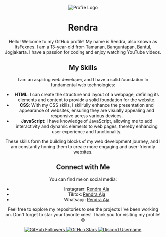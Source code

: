 <div align="center">

![Profile Logo](https://media.discordapp.net/attachments/1032820975877754960/1036330046056583189/uptimer.png)

# Rendra

Hello! Welcome to my GitHub profile! My name is Rendra, also known as ItsFexnes. I am a 13-year-old from Tamanan,
Banguntapan, Bantul, Jogjakarta. I have a passion for coding and enjoy watching YouTube videos.

## My Skills

I am an aspiring web developer, and I have a solid foundation in fundamental web technologies:

- **HTML**: I can create the structure and layout of a webpage, defining its elements and content to provide a solid
  foundation for the website.
- **CSS**: With my CSS skills, I skillfully enhance the presentation and appearance of websites, ensuring they are visually
  appealing and responsive across various devices.
- **JavaScript**: I have knowledge of JavaScript, allowing me to add interactivity and dynamic elements to web pages,
  thereby enhancing user experience and functionality.

These skills form the building blocks of my web development journey, and I am constantly honing them to create more
engaging and user-friendly websites.

## Connect with Me

You can find me on social media:

- Instagram: [Rendra Aja](https://instagram.com/its.rendra.xyz?igshid=MzNINGNkZWQ4Mg==)
- Tiktok: [Rendra Aja](https://www.tiktok.com/@fexnes_aja?_t=8eL9kKQ00KF&_r=1)
- Whatsapp: [Rendra Aja](https://api.whatsapp.com/send?phone=6281325698778)

Feel free to explore my repositories to see the projects I've been working on. Don't forget to star your favorite ones!
Thank you for visiting my profile! 😊

<div align="center">
  <p>
    <a href="https://github.com/pandhu-rendra" target="_blank">
      <img src="https://img.shields.io/github/followers/ItsFexnes?label=Follow&style=social" alt="GitHub Followers" />
    </a>
    <a href="https://github.com/pandhu-rendra" target="_blank">
      <img src="https://img.shields.io/github/stars/ItsFexnes?style=social" alt="GitHub Stars" />
    </a>
    <a href="https://discord.com/users/941844949824069692" target="_blank">
      <img src="https://img.shields.io/badge/rendra.aja-blue?style=social&logo=discord" alt="Discord Username" />
    </a>
  </p>
</div>
